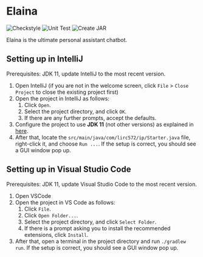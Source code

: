 # Elaina

![Checkstyle](https://github.com/lirc572/ip/workflows/Checkstyle/badge.svg)
![Unit Test](https://github.com/lirc572/ip/workflows/Unit%20Test/badge.svg)
![Create JAR](https://github.com/lirc572/ip/workflows/Create%20JAR/badge.svg)

Elaina is the ultimate personal assistant chatbot.

## Setting up in IntelliJ

Prerequisites: JDK 11, update IntelliJ to the most recent version.

1. Open IntelliJ (if you are not in the welcome screen, click `File` > `Close Project` to close the existing project first)
1. Open the project in IntelliJ as follows:
   1. Click `Open`.
   1. Select the project directory, and click `OK`.
   1. If there are any further prompts, accept the defaults.
1. Configure the project to use **JDK 11** (not other versions) as explained in [here](https://www.jetbrains.com/help/idea/sdk.html#set-up-jdk).
1. After that, locate the `src/main/java/com/lirc572/ip/Starter.java` file, right-click it, and choose `Run ...`. If the setup is correct, you should see a GUI window pop up.

## Setting up in Visual Studio Code

Prerequisites: JDK 11, update Visual Studio Code to the most recent version.

1. Open VSCode
1. Open the project in VS Code as follows:
   1. Click `File`.
   1. Click `Open Folder...`.
   1. Select the project directory, and click `Select Folder`.
   1. If there is a prompt asking you to install the recommended extensions, click `Install`.
1. After that, open a terminal in the project directory and run `./gradlew run`. If the setup is correct, you should see a GUI window pop up.
